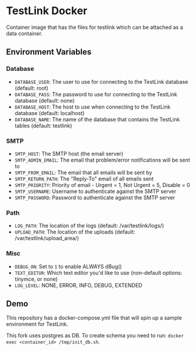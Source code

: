 # TestLink Docker

Container image that has the files for testlink which can be attached as a data container.

## Environment Variables

### Database

* `DATABASE_USER`: The user to use for connecting to the TestLink database (default: root)
* `DATABASE_PASS`: The password to use for connecting to the TestLink database (default: none)
* `DATABASE_HOST`: The host to use when connecting to the TestLink database (default: localhost)
* `DATABASE_NAME`: The name of the database that contains the TestLink tables (default: testlink)

### SMTP

* `SMTP_HOST`: The SMTP host (the email server)
* `SMTP_ADMIN_EMAIL`: The email that problem/error notifications will be sent to
* `SMTP_FROM_EMAIL`: The email that all emails will be sent by
* `SMTP_RETURN_PATH`: The "Reply-To" email of all emails sent
* `SMTP_PRIORITY`: Priority of email - Urgent = 1, Not Urgent = 5, Disable = 0
* `SMTP_USERNAME`: Username to authenticate against the SMTP server
* `SMTP_PASSWORD`: Password to authenticate against the SMTP server

### Path

* `LOG_PATH`: The location of the logs (default: /var/testlink/logs/)
* `UPLOAD_PATH`: The location of the uploads (default: /var/testlink/upload_area/)

### Misc

* `DEBUG_ON`: Set to `1` to enable ALWAYS dBug()
* `TEXT_EDITOR`: Which text editor you'd like to use (non-default options: tinymce, or none)
* `LOG_LEVEL`: NONE, ERROR, INFO, DEBUG, EXTENDED

## Demo
This repository has a docker-compose.yml file that will spin up a sample environment for TestLink.

This fork uses postgres as DB. To create schema you need to run: `docker exec <container_id> /tmp/init_db.sh`.
